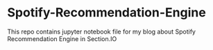 # Spotify-Recommendation-Engine
This repo contains jupyter notebook file for my blog about Spotify Recommendation Engine in Section.IO 
